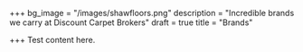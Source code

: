 +++
bg_image = "/images/shawfloors.png"
description = "Incredible brands we carry at Discount Carpet Brokers"
draft = true
title = "Brands"

+++
Test content here.